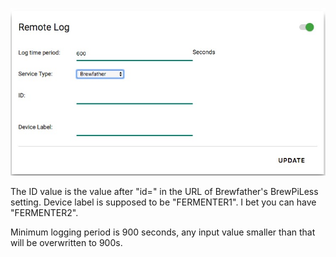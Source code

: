 ![Brewfather](image/remote.log.brewfather.jpg?raw=true)

The ID value is the value after "id=" in the URL of Brewfather's BrewPiLess setting. Device label is supposed to be "FERMENTER1". I bet you can have "FERMENTER2".

Minimum logging period is 900 seconds, any input value smaller than that will be overwritten to 900s.